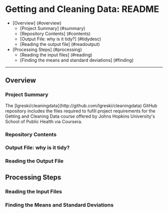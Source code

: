 Getting and Cleaning Data: README
=================================
* [Overview] (#overview)
    * [Project Summary] (#summary)
    * [Repository Contents] (#contents)
    * [Output File: why is it tidy?] (#tidydesc)
    * [Reading the output file] (#readoutput)
* [Processing Steps] (#processing)
    * [Reading the input files] (#reading)
    * [Finding the means and standard deviations] (#finding)

* * *

<h2 id="overview">Overview</h2>

<h3 id="summary">Project Summary</h3>
The [lgreski/cleaningdata](http://github.com/lgreski/cleaningdata) GitHub repository includes the files required to fufill project requirements for the Getting and Cleaning Data course offered by Johns Hopkins University's School of Public Health via Coursera.


<h3 id="contents">Repository Contents</h3>

<h3 id="tidydesc">Output File: why is it tidy?</h3>

<h3 id="readoutput">Reading the Output File</h3>

<h2 id="processing">Processing Steps</h2>

<h3 id="reading">Reading the Input Files</h3>

<h3 id="finding">Finding the Means and Standard Deviations</h3>
